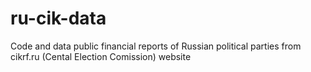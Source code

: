 # ru-cik-data
Code and data public financial reports of Russian political parties from cikrf.ru (Cental Election Comission) website
